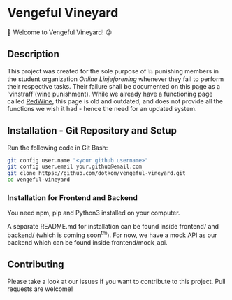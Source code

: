# Vengeful Vineyard

:wine_glass: Welcome to Vengeful Vineyard! :angry:

## Description

This project was created for the sole purpose of :boom: punishing members in the student organization <i>Online Linjeforening</i> whenever they fail to perform their respective tasks. Their failure shall be documented on this page as a 'vinstraff'(wine punishment). While we already have a functioning page called [RedWine](https://online.ntnu.no/redwine/), this page is old and outdated, and does not provide all the functions we wish it had - hence the need for an updated system.

## Installation - Git Repository and Setup

Run the following code in Git Bash:

```bash
git config user.name "<your github username>"
git config user.email your.github@email.com
git clone https://github.com/dotkom/vengeful-vineyard.git
cd vengeful-vineyard
```

### Installation for Frontend and Backend

You need npm, pip and Python3 installed on your computer.

A separate README.md for installation can be found inside frontend/ and backend/ (which is coming soon<sup>tm</sup>).
For now, we have a mock API as our backend which can be found inside frontend/mock_api.

## Contributing

Please take a look at our issues if you want to contribute to this project. Pull requests are welcome!
